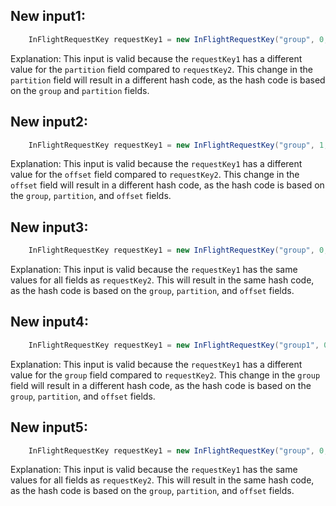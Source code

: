 ## New input1:
```java
    InFlightRequestKey requestKey1 = new InFlightRequestKey("group", 0, 1);
```
Explanation: This input is valid because the `requestKey1` has a different value for the `partition` field compared to `requestKey2`. This change in the `partition` field will result in a different hash code, as the hash code is based on the `group` and `partition` fields.

## New input2:
```java
    InFlightRequestKey requestKey1 = new InFlightRequestKey("group", 1, 0);
```
Explanation: This input is valid because the `requestKey1` has a different value for the `offset` field compared to `requestKey2`. This change in the `offset` field will result in a different hash code, as the hash code is based on the `group`, `partition`, and `offset` fields.

## New input3:
```java
    InFlightRequestKey requestKey1 = new InFlightRequestKey("group", 0, 0);
```
Explanation: This input is valid because the `requestKey1` has the same values for all fields as `requestKey2`. This will result in the same hash code, as the hash code is based on the `group`, `partition`, and `offset` fields.

## New input4:
```java
    InFlightRequestKey requestKey1 = new InFlightRequestKey("group1", 0, 0);
```
Explanation: This input is valid because the `requestKey1` has a different value for the `group` field compared to `requestKey2`. This change in the `group` field will result in a different hash code, as the hash code is based on the `group`, `partition`, and `offset` fields.

## New input5:
```java
    InFlightRequestKey requestKey1 = new InFlightRequestKey("group", 0, 0);
```
Explanation: This input is valid because the `requestKey1` has the same values for all fields as `requestKey2`. This will result in the same hash code, as the hash code is based on the `group`, `partition`, and `offset` fields.
